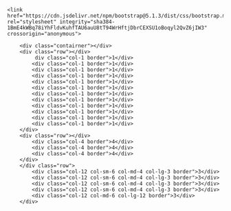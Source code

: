 
<!DOCTYPE html>
<html lang="en">
<head>
    <meta charset="UTF-8">
    <meta http-equiv="X-UA-Compatible" content="IE=edge">
    <meta name="viewport" content="width=, initial-scale=1.0">
    <title>boostrap 5</title>


    <link href="https://cdn.jsdelivr.net/npm/bootstrap@5.1.3/dist/css/bootstrap.min.css" rel="stylesheet" integrity="sha384-1BmE4kWBq78iYhFldvKuhfTAU6auU8tT94WrHftjDbrCEXSU1oBoqyl2QvZ6jIW3" crossorigin="anonymous">
</head>
<body>
    
        <div class="contairner"></div>
        <div class="row"></div>
             div class="col-1 border">1</div>
            <div class="col-1 border">1</div>
            <div class="col-1 border">1</div>
            <div class="col-1 border">1</div>
            <div class="col-1 border">1</div>
            <div class="col-1 border">1</div>
            <div class="col-1 border">1</div>
            <div class="col-1 border">1</div>
            <div class="col-1 border">1</div>
            <div class="col-1 border">1</div>
            <div class="col-1 border">1</div>
            <div class="col-1 border">1</div>
        </div>
        <div class="row"></div>
            <div class="col-4 border">4</div>
            <div class="col-4 border">4</div>
            <div class="col-4 border">4</div>
        </div>
        </div class="row">
            <div class="col-12 col-sm-6 col-md-4 col-lg-3 border">3</div>
            <div class="col-12 col-sm-6 col-md-4 col-lg-3 border">3</div>
            <div class="col-12 col-sm-6 col-md-4 col-lg-3 border">3</div>
            <div class="col-12 col-sm-6 col-md-4 col-lg-3 border">3</div>
            <div class="col-12 col-md-6 col-lg-12 border">3</div>
        </div>
</body>
</html> 